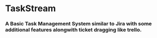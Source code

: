 # TaskStream

### A Basic Task Management System similar to Jira with some additional features alongwith ticket dragging like trello.
